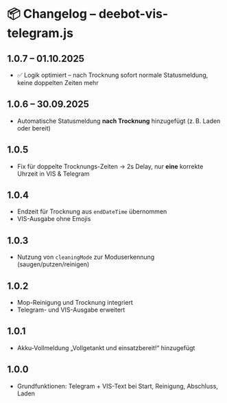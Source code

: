 # 📦 Changelog – deebot-vis-telegram.js

## 1.0.7 – 01.10.2025
- ✅ Logik optimiert – nach Trocknung sofort normale Statusmeldung, keine doppelten Zeiten mehr


## 1.0.6 – 30.09.2025
- Automatische Statusmeldung **nach Trocknung** hinzugefügt (z. B. Laden oder bereit)

## 1.0.5
- Fix für doppelte Trocknungs-Zeiten → 2s Delay, nur **eine** korrekte Uhrzeit in VIS & Telegram

## 1.0.4
- Endzeit für Trocknung aus `endDateTime` übernommen
- VIS-Ausgabe ohne Emojis

## 1.0.3
- Nutzung von `cleaningMode` zur Moduserkennung (saugen/putzen/reinigen)

## 1.0.2
- Mop-Reinigung und Trocknung integriert
- Telegram- und VIS-Ausgabe erweitert

## 1.0.1
- Akku-Vollmeldung „Vollgetankt und einsatzbereit!“ hinzugefügt

## 1.0.0
- Grundfunktionen: Telegram + VIS-Text bei Start, Reinigung, Abschluss, Laden
